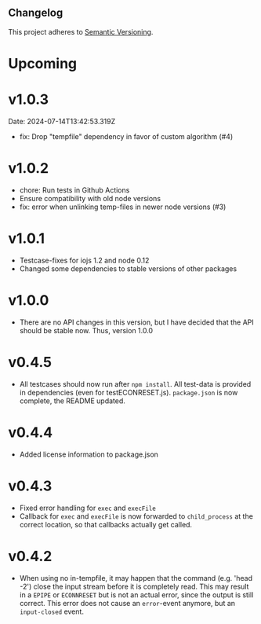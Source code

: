 Changelog
---------

This project adheres to [Semantic Versioning](http://semver.org/).

# Upcoming

# v1.0.3

Date: 2024-07-14T13:42:53.319Z

  * fix: Drop "tempfile" dependency in favor of custom algorithm (#4)

# v1.0.2

  * chore: Run tests in Github Actions
  * Ensure compatibility with old node versions 
  * fix: error when unlinking temp-files in newer node versions (#3)

# v1.0.1

  * Testcase-fixes for iojs 1.2 and node 0.12
  * Changed some dependencies to stable versions of other packages

# v1.0.0

  * There are no API changes in this version, but I have decided that the API should be stable now. Thus, version 1.0.0

# v0.4.5

  * All testcases should now run after `npm install`. All test-data is provided in dependencies (even for testECONRESET.js).
    `package.json` is now complete, the README updated.

# v0.4.4

  * Added license information to package.json

# v0.4.3

  * Fixed error handling for `exec` and `execFile`
  * Callback for `exec` and `execFile` is now forwarded to `child_process`
    at the correct location, so that callbacks actually get called.

# v0.4.2
  * When using no in-tempfile, it may happen that the command (e.g. 'head -2') close the input stream before it is
    completely read. This may result in a `EPIPE` or `ECONNRESET` but is not an actual error, since the output is
    still correct. This error does not cause an `error`-event anymore, but an `input-closed` event.

